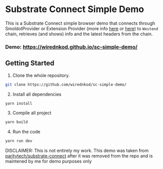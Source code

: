 # Substrate Connect Simple Demo
This is a Substrate Connect simple browser demo that connects through SmoldotProvider or Extension Provider (more info [here](https://github.com/paritytech/substrate-connect) or [here](https://paritytech.github.io/substrate-connect/)) to `Westend` chain, retrieves (and shows) info and the latest headers from the chain.

### Demo: https://wirednkod.github.io/sc-simple-demo/

## Getting Started

1. Clone the whole repository.

```bash
git clone https://github.com/wirednkod/sc-simple-demo/
```

2. Install all dependencies

```bash
yarn install
```

3. Compile all project

```bash
yarn build
```

4. Run the code

```bash
yarn run dev
```

DISCLAIMER: This is not entirely my work. This demo was taken from [paritytech/substrate-connect](https://github.com/paritytech/substrate-connect) after it was removed from the repo and is maintened by me for demo purposes only
